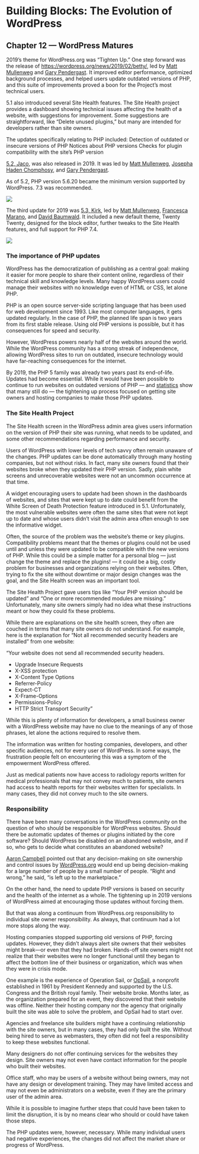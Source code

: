 # Building Blocks: The Evolution of WordPress 
## Chapter 12 — WordPress Matures

2019’s theme for WordPress.org was “Tighten Up.” One step forward was the release of https://wordpress.org/news/2019/02/betty/, led by [Matt Mullenweg](http://ma.tt/) and [Gary Pendergast](https://pento.net/). It improved editor performance, optimized background processes, and helped users update outdated versions of PHP, and this suite of improvements proved a boon for the Project’s most technical users.


5.1 also introduced several Site Health features. The Site Health project provides a dashboard showing technical issues affecting the health of a website, with suggestions for improvement. Some suggestions are straightforward, like “Delete unused plugins,” but many are intended for developers rather than site owners.


The updates specifically relating to PHP included: 
Detection of outdated or insecure versions of PHP
Notices about PHP versions
Checks for plugin compatibility with the site’s PHP version


[5.2, Jaco](https://wordpress.org/news/2019/05/jaco/), was also released in 2019. It was led by [Matt Mullenweg](http://ma.tt/), [Josepha Haden Chomphosy](https://josepha.blog/), and [Gary Pendergast](https://pento.net/). 

As of 5.2, PHP version 5.6.20 became the minimum version supported by WordPress. 7.3 was recommended. 

![](https://i0.wp.com/wordpress.org/news/files/2019/11/5.3-album-cover.png?w=1440&ssl=1)

The third update for 2019 was [5.3, Kirk](https://wordpress.org/news/2019/11/kirk/), led by [Matt Mullenweg](https://ma.tt/), [Francesca Marano](https://profiles.wordpress.org/francina/), and [David Baumwald](https://profiles.wordpress.org/davidbaumwald). It included a new default theme, Twenty Twenty, designed for the block editor, further tweaks to the Site Health features, and full support for PHP 7.4.

![](https://i0.wp.com/themes.svn.wordpress.org/twentytwenty/2.2/screenshot.png?w=1144&strip=all)

### The importance of PHP updates
WordPress has the democratization of publishing as a central goal: making it easier for more people to share their content online, regardless of their technical skill and knowledge levels. Many happy WordPress users could manage their websites with no knowledge even of HTML or CSS, let alone PHP.


PHP is an open source server-side scripting language that has been used for web development since 1993. Like most computer languages, it gets updated regularly. In the case of PHP, the planned life span is two years from its first stable release. Using old PHP versions is possible, but it has consequences for speed and security.


However, WordPress powers nearly half of the websites around the world. While the WordPress community has a strong streak of independence, allowing WordPress sites to run on outdated, insecure technology would have far-reaching consequences for the internet. 


By 2019, the PHP 5 family was already two years past its end-of-life. Updates had become essential. While it would have been possible to continue to run websites on outdated versions of PHP — and [statistics](https://w3techs.com/technologies/details/pl-php) show that many still do — the tightening up process focused on getting site owners and hosting companies to make those PHP updates.

### The Site Health Project
The Site Health screen in the WordPress admin area gives users information on the version of PHP their site was running, what needs to be updated, and some other recommendations regarding performance and security.

Users of WordPress with lower levels of tech savvy often remain unaware of the changes. PHP updates can be done automatically through many hosting companies, but not without risks. In fact, many site owners found that their websites broke when they updated their PHP version. Sadly, plain white screens and unrecoverable websites were not an uncommon occurrence at that time. 

A widget encouraging users to update had been shown in the dashboards of websites, and sites that were kept up to date could benefit from the White Screen of Death Protection feature introduced in 5.1. Unfortunately, the most vulnerable websites were often the same sites that were not kept up to date and whose users didn’t visit the admin area often enough to see the informative widget. 

Often, the source of the problem was the website’s theme or key plugins. Compatibility problems meant that the themes or plugins could not be used until and unless they were updated to be compatible with the new versions of PHP. While this could be a simple matter for a personal blog — just change the theme and replace the plugins! — it could be a big, costly problem for businesses and organizations relying on their websites. Often, trying to fix the site without downtime or major design changes was the goal, and the Site Health screen was an important tool.


The Site Health Project gave users tips like “Your PHP version should be updated” and “One or more recommended modules are missing.” Unfortunately, many site owners simply had no idea what these instructions meant or how they could fix these problems. 


While there are explanations on the site health screen, they often are couched in terms that many site owners do not understand. For example, here is the explanation for “Not all recommended security headers are installed” from one website:


“Your website does not send all recommended security headers.

* 	Upgrade Insecure Requests
* 	X-XSS protection
* 	X-Content Type Options
* 	Referrer-Policy
* 	Expect-CT
* 	X-Frame-Options
* 	Permissions-Policy
* 	HTTP Strict Transport Security”
	
While this is plenty of information for developers, a small business owner with a WordPress website may have no clue to the meanings of any of those phrases, let alone the actions required to resolve them.
 
The information was written for hosting companies, developers, and other specific audiences, not for every user of WordPress. In some ways, the frustration people felt on encountering this was a symptom of the empowerment WordPress offered. 

Just as medical patients now have access to radiology reports written for medical professionals that may not convey much to patients, site owners had access to health reports for their websites written for specialists. In many cases, they did not convey much to the site owners.

### Responsibility

There have been many conversations in the WordPress community on the question of who should be responsible for WordPress websites. Should there be automatic updates of themes or plugins initiated by the core software? Should WordPress be disabled on an abandoned website, and if so, who gets to decide what constitutes an abandoned website? 


[Aaron Campbell](https://profiles.wordpress.org/aaroncampbell/) pointed out that any decision-making on site ownership and control issues by [WordPress.org](https://wordpress.org/) would end up being decision-making for a large number of people by a small number of people. “Right and wrong,” he said, “is left up to the marketplace.”


On the other hand, the need to update PHP versions is based on security and the health of the internet as a whole. The tightening up in 2019 versions of WordPress aimed at encouraging those updates without forcing them. 


But that was along a continuum from WordPress.org responsibility to individual site owner responsibility. As always, that continuum had a lot more stops along the way. 


Hosting companies stopped supporting old versions of PHP, forcing updates. However, they didn’t always alert site owners that their websites might break—or even that they had broken. Hands-off site owners might not realize that their websites were no longer functional until they began to affect the bottom line of their business or organization, which was when they were in crisis mode. 


One example is the experience of Operation Sail, or [OpSail](https://opsail.org/), a nonprofit established in 1961 by President Kennedy and supported by the U.S. Congress and the British royal family. Their website broke. Months later, as the organization prepared  for an event, they discovered that their website was offline. Neither their hosting company nor the agency that originally built the site was able to solve the problem, and OpSail had to start over.


Agencies and freelance site builders might have a continuing relationship with the site owners, but in many cases, they had only built the site. Without being hired to serve as webmasters, they often did not feel a responsibility to keep these websites functional. 


Many designers do not offer continuing services for the websites they design. Site owners may not even have contact information for the people who built their websites. 


Office staff, who may be users of a website without being owners, may not have any design or development training. They may have limited access and may not even be administrators on a website, even if they are the primary user of the admin area.


While it is possible to imagine further steps that could have been taken to limit the disruption, it is by no means clear who should or could have taken those steps.


The PHP updates were, however, necessary. While many individual users had negative experiences, the changes did not affect the market share or progress of WordPress. 

